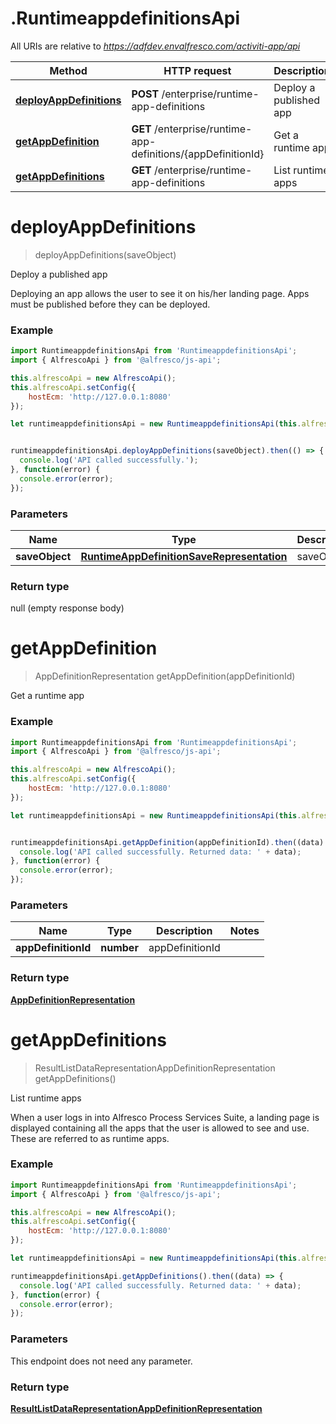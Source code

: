 # .RuntimeappdefinitionsApi

All URIs are relative to *https://adfdev.envalfresco.com/activiti-app/api*

Method | HTTP request | Description
------------- | ------------- | -------------
[**deployAppDefinitions**](RuntimeappdefinitionsApi.md#deployAppDefinitions) | **POST** /enterprise/runtime-app-definitions | Deploy a published app
[**getAppDefinition**](RuntimeappdefinitionsApi.md#getAppDefinition) | **GET** /enterprise/runtime-app-definitions/{appDefinitionId} | Get a runtime app
[**getAppDefinitions**](RuntimeappdefinitionsApi.md#getAppDefinitions) | **GET** /enterprise/runtime-app-definitions | List runtime apps


<a name="deployAppDefinitions"></a>
# **deployAppDefinitions**
> deployAppDefinitions(saveObject)

Deploy a published app

Deploying an app allows the user to see it on his/her landing page. Apps must be published before they can be deployed.

### Example
```javascript
import RuntimeappdefinitionsApi from 'RuntimeappdefinitionsApi';
import { AlfrescoApi } from '@alfresco/js-api';

this.alfrescoApi = new AlfrescoApi();
this.alfrescoApi.setConfig({
    hostEcm: 'http://127.0.0.1:8080'
});

let runtimeappdefinitionsApi = new RuntimeappdefinitionsApi(this.alfrescoApi);


runtimeappdefinitionsApi.deployAppDefinitions(saveObject).then(() => {
  console.log('API called successfully.');
}, function(error) {
  console.error(error);
});

```

### Parameters

Name | Type | Description  | Notes
------------- | ------------- | ------------- | -------------
 **saveObject** | [**RuntimeAppDefinitionSaveRepresentation**](RuntimeAppDefinitionSaveRepresentation.md)| saveObject | 

### Return type

null (empty response body)

<a name="getAppDefinition"></a>
# **getAppDefinition**
> AppDefinitionRepresentation getAppDefinition(appDefinitionId)

Get a runtime app

### Example
```javascript
import RuntimeappdefinitionsApi from 'RuntimeappdefinitionsApi';
import { AlfrescoApi } from '@alfresco/js-api';

this.alfrescoApi = new AlfrescoApi();
this.alfrescoApi.setConfig({
    hostEcm: 'http://127.0.0.1:8080'
});

let runtimeappdefinitionsApi = new RuntimeappdefinitionsApi(this.alfrescoApi);


runtimeappdefinitionsApi.getAppDefinition(appDefinitionId).then((data) => {
  console.log('API called successfully. Returned data: ' + data);
}, function(error) {
  console.error(error);
});

```

### Parameters

Name | Type | Description  | Notes
------------- | ------------- | ------------- | -------------
 **appDefinitionId** | **number**| appDefinitionId | 

### Return type

[**AppDefinitionRepresentation**](AppDefinitionRepresentation.md)

<a name="getAppDefinitions"></a>
# **getAppDefinitions**
> ResultListDataRepresentationAppDefinitionRepresentation getAppDefinitions()

List runtime apps

When a user logs in into Alfresco Process Services Suite, a landing page is displayed containing all the apps that the user is allowed to see and use. These are referred to as runtime apps.

### Example
```javascript
import RuntimeappdefinitionsApi from 'RuntimeappdefinitionsApi';
import { AlfrescoApi } from '@alfresco/js-api';

this.alfrescoApi = new AlfrescoApi();
this.alfrescoApi.setConfig({
    hostEcm: 'http://127.0.0.1:8080'
});

let runtimeappdefinitionsApi = new RuntimeappdefinitionsApi(this.alfrescoApi);

runtimeappdefinitionsApi.getAppDefinitions().then((data) => {
  console.log('API called successfully. Returned data: ' + data);
}, function(error) {
  console.error(error);
});

```

### Parameters
This endpoint does not need any parameter.

### Return type

[**ResultListDataRepresentationAppDefinitionRepresentation**](ResultListDataRepresentationAppDefinitionRepresentation.md)

